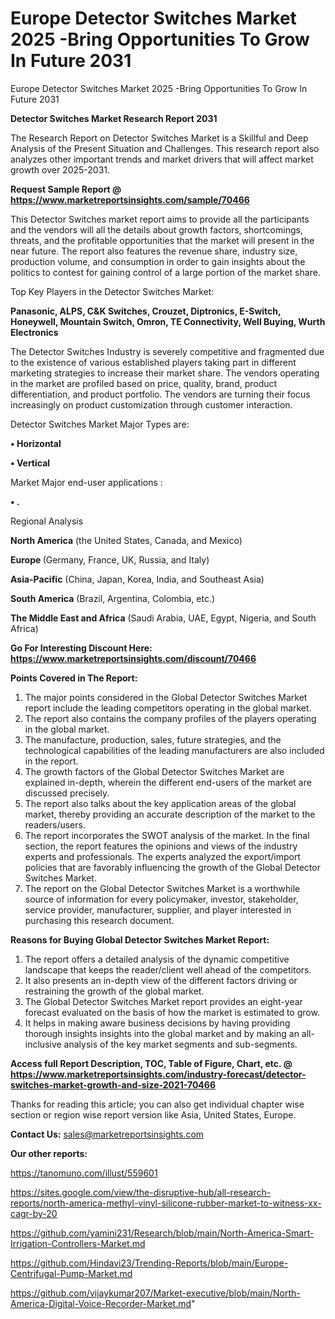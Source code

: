 # Europe Detector Switches Market 2025 -Bring Opportunities To Grow In Future 2031
Europe Detector Switches Market 2025 -Bring Opportunities To Grow In Future 2031

<strong>Detector Switches Market Research Report 2031</strong>

The Research Report on Detector Switches Market is a Skillful and Deep Analysis of the Present Situation and Challenges. This research report also analyzes other important trends and market drivers that will affect market growth over 2025-2031.

<strong>Request Sample Report @ <a href=https://www.marketreportsinsights.com/sample/70466>https://www.marketreportsinsights.com/sample/70466</a></strong>

This Detector Switches market report aims to provide all the participants and the vendors will all the details about growth factors, shortcomings, threats, and the profitable opportunities that the market will present in the near future. The report also features the revenue share, industry size, production volume, and consumption in order to gain insights about the politics to contest for gaining control of a large portion of the market share.

Top Key Players in the Detector Switches Market:

<strong>Panasonic, ALPS, C&K Switches, Crouzet, Diptronics, E-Switch, Honeywell, Mountain Switch, Omron, TE Connectivity, Well Buying, Wurth Electronics</strong>

The Detector Switches Industry is severely competitive and fragmented due to the existence of various established players taking part in different marketing strategies to increase their market share. The vendors operating in the market are profiled based on price, quality, brand, product differentiation, and product portfolio. The vendors are turning their focus increasingly on product customization through customer interaction.

Detector Switches Market Major Types are:

<strong>• Horizontal

• Vertical</strong>

Market Major end-user applications :

<strong>• .</strong>

Regional Analysis

</u><strong><b>North America</b></strong> (the United States, Canada, and Mexico)

<strong><b>Europe </b></strong>(Germany, France, UK, Russia, and Italy)

<strong><b>Asia-Pacific</b></strong> (China, Japan, Korea, India, and Southeast Asia)

<strong><b>South America</b></strong> (Brazil, Argentina, Colombia, etc.)

<strong><b>The Middle East and Africa</b></strong> (Saudi Arabia, UAE, Egypt, Nigeria, and South Africa)

<strong>Go For Interesting Discount Here: <a href=https://www.marketreportsinsights.com/discount/70466>https://www.marketreportsinsights.com/discount/70466</a></strong>

<strong>Points Covered in The Report:</strong>
<ol>
  <li>The major points considered in the Global Detector Switches Market report include the leading competitors operating in the global market.</li>
  <li>The report also contains the company profiles of the players operating in the global market.</li>
  <li>The manufacture, production, sales, future strategies, and the technological capabilities of the leading manufacturers are also included in the report.</li>
  <li>The growth factors of the Global Detector Switches Market are explained in-depth, wherein the different end-users of the market are discussed precisely.</li>
  <li>The report also talks about the key application areas of the global market, thereby providing an accurate description of the market to the readers/users.</li>
  <li>The report incorporates the SWOT analysis of the market. In the final section, the report features the opinions and views of the industry experts and professionals. The experts analyzed the export/import policies that are favorably influencing the growth of the Global Detector Switches Market.</li>
  <li>The report on the Global Detector Switches Market is a worthwhile source of information for every policymaker, investor, stakeholder, service provider, manufacturer, supplier, and player interested in purchasing this research document.</li>
</ol>
<strong>Reasons for Buying Global Detector Switches Market Report:</strong>

<ol>
  <li>The report offers a detailed analysis of the dynamic competitive landscape that keeps the reader/client well ahead of the competitors.</li>
  <li>It also presents an in-depth view of the different factors driving or restraining the growth of the global market.</li>
  <li>The Global Detector Switches Market report provides an eight-year forecast evaluated on the basis of how the market is estimated to grow.</li>
  <li>It helps in making aware business decisions by having providing thorough insights insights into the global market and by making an all-inclusive analysis of the key market segments and sub-segments.</li>
</ol>
<strong>Access full Report Description, TOC, Table of Figure, Chart, etc. @ <a href=https://www.marketreportsinsights.com/industry-forecast/detector-switches-market-growth-and-size-2021-70466>https://www.marketreportsinsights.com/industry-forecast/detector-switches-market-growth-and-size-2021-70466</a></strong>


Thanks for reading this article; you can also get individual chapter wise section or region wise report version like Asia, United States, Europe.

<strong>Contact Us:</strong>
sales@marketreportsinsights.com

<strong>Our other reports:</strong>

<a href=https://tanomuno.com/illust/559601>https://tanomuno.com/illust/559601</a>

<a href=https://sites.google.com/view/the-disruptive-hub/all-research-reports/north-america-methyl-vinyl-silicone-rubber-market-to-witness-xx-cagr-by-20>https://sites.google.com/view/the-disruptive-hub/all-research-reports/north-america-methyl-vinyl-silicone-rubber-market-to-witness-xx-cagr-by-20</a>

<a href=https://github.com/yamini231/Research/blob/main/North-America-Smart-Irrigation-Controllers-Market.md>https://github.com/yamini231/Research/blob/main/North-America-Smart-Irrigation-Controllers-Market.md</a>

<a href=https://github.com/Hindavi23/Trending-Reports/blob/main/Europe-Centrifugal-Pump-Market.md>https://github.com/Hindavi23/Trending-Reports/blob/main/Europe-Centrifugal-Pump-Market.md</a>

<a href=https://github.com/vijaykumar207/Market-executive/blob/main/North-America-Digital-Voice-Recorder-Market.md>https://github.com/vijaykumar207/Market-executive/blob/main/North-America-Digital-Voice-Recorder-Market.md</a>"
